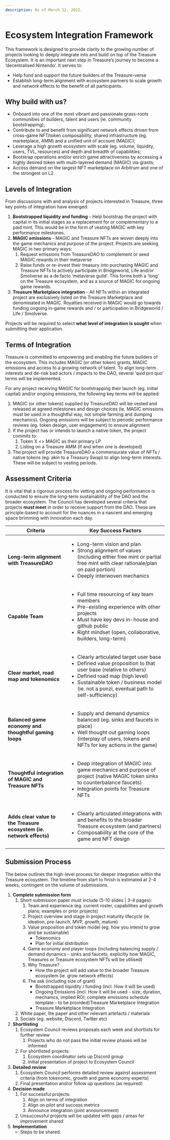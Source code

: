```yaml
---
description: As of March 12, 2022.
---
```


# Ecosystem Integration Framework

This framework is designed to provide clarity to the growing number of projects looking to deeply integrate into and build on top of the Treasure Ecosystem. It is an important next step in Treasure’s journey to become a ‘decentralised Nintendo’. It serves to:

* Help fund and support the future builders of the Treasure-verse
* Establish long-term alignment with ecosystem partners to scale growth and network effects to the benefit of all participants.

## Why build with us?

* Onboard into one of the most vibrant and passionate grass-roots communities of builders, talent and users (ie. community bootstrapping);
* Contribute to and benefit from significant network effects driven from cross-game NFT/token composability, shared infrastructure (eg. marketplace, AMM) and a unified unit of account (MAGIC);
* Leverage a high growth ecosystem with scale (eg. volume, liquidity, users, TVL, resources) and depth and breadth of capabilities;
* Bootstrap operations and/or enrich game attractiveness by accessing a highly desired token with multi-layered demand (MAGIC) via grants;&#x20;
* Access demand on the largest NFT marketplace on Arbitrum and one of the strongest on L2.

## **Levels of Integration**

From discussions with and analysis of projects interested in Treasure, three key points of integration have emerged:

1. **Bootstrapped liquidity and funding** - Help bootstrap the project with capital in its initial stages as a replacement for or complementary to a paid mint. This would be in the form of vesting MAGIC with key performance milestones.&#x20;
2. **MAGIC emissions** - MAGIC and Treasure NFTs are woven deeply into the game mechanics and purpose of the project. Projects are seeking MAGIC in two primary ways:
   1. Request emissions from TreasureDAO to complement or seed MAGIC rewards in their metaverse
   2. Raise funds or re-invest their treasury into purchasing MAGIC and Treasure NFTs to actively participate in Bridgeworld, Life and/or Smolverse as a de facto ‘metaverse guild’. This forms both a ‘long’ on the Treasure ecosystem, and as a source of MAGIC for ongoing game rewards.
3. **Treasure Marketplace integration** - All NFTs within an integrated project are exclusively listed on the Treasure Marketplace and denominated in MAGIC. Royalties received in MAGIC would go towards funding ongoing in-game rewards and / or participation in Bridgeworld / Life / Smolverse.

Projects will be required to select **what level of integration is sought** when submitting their application.

## Terms of Integration

Treasure is committed to empowering and enabling the future builders of the ecosystem. This includes MAGIC (or other token) grants, MAGIC emissions and access to a growing network of talent. To align long-term interests and de-risk bad actors / impacts to the DAO, several ‘quid pro quo’ terms will be implemented.

For any project receiving MAGIC for bootstrapping their launch (eg. initial capital) and/or ongoing emissions, the following key terms will be applied:&#x20;

1. MAGIC (or other tokens) supplied by TreasureDAO will be vested and released at agreed milestones and design choices (ie. MAGIC emissions must be used in a thoughtful way, not simple farming and dumping mechanics). Ongoing emissions will be subject to periodic performance reviews (eg. token design, user engagement) to ensure alignment&#x20;
2. If the project has or intends to launch a native token, the project commits to:&#x20;
   1. Token X <> MAGIC as their primary LP
   2. Listing on a Treasure AMM (if and when one is developed)
3. The project will provide TreasureDAO a commensurate value of NFTs / native tokens (eg. akin to a Treasury Swap) to align long-term interests. These will be subject to vesting periods.

## Assessment Criteria

It is vital that a rigorous process for vetting and ongoing performance is conducted to ensure the long-term sustainability of the DAO and the broader ecosystem. The Council has developed several criteria that projects **must meet** in order to receive support from the DAO. These are principle-based to account for the nuances in a nascent and emerging space brimming with innovation each day.

| Criteria                                                             | Key Success Factors                                                                                                                                                                                                                                                   |
| -------------------------------------------------------------------- | --------------------------------------------------------------------------------------------------------------------------------------------------------------------------------------------------------------------------------------------------------------------- |
| **Long-term alignment with TreasureDAO**                             | <ul><li>Long-term vision and plan</li><li>Strong alignment of values (including either free mint or partial free mint with clear rationale/plan on paid portion)</li><li>Deeply interwoven mechanics</li></ul>                                                        |
| **Capable Team**                                                     | <ul><li>Full time resourcing of key team members</li><li>Pre-existing experience with other projects </li><li>Must have key devs in-house and github public </li><li>Right mindset (open, collaborative, builders, long-term)</li></ul>                               |
| **Clear market, road map and tokenomics**                            | <ul><li>Clearly articulated target user base</li><li>Defined value proposition to that user base (relative to others)</li><li>Defined road map (high level)</li><li>Sustainable token / business model (ie. not a ponzi, eventual path to self-sufficiency)</li></ul> |
| **Balanced game economy and thoughtful gaming loops**                | <ul><li>Supply and demand dynamics balanced (eg. sinks and faucets in place)</li><li>Well thought out gaming loops (interplay of users, tokens and NFTs for key actions in the game) </li></ul>                                                                       |
| **Thoughtful integration of MAGIC and Treasure NFTs**                | <ul><li>Deep integration of MAGIC into game mechanics and purpose of project (native MAGIC token sinks to counterbalance faucets) </li><li>Integration points for Treasure NFTs</li></ul>                                                                             |
| **Adds clear value to the Treasure ecosystem (ie. network effects)** | <ul><li>Clearly articulated integrations with and benefits to the broader Treasure ecosystem (and partners)</li><li>Composability at the core of the game and NFT design</li></ul>                                                                                    |

## Submission Process

The below outlines the high-level process for deeper integration within the Treasure ecosystem. The timeline from start to finish is estimated at 2-4 weeks, contingent on the volume of submissions.

1. **Complete submission form**
   1. Short submission paper must include (5-10 slides | 3-4 pages):
      1. Team and experience (eg. current roster, capabilities and growth plans; examples or prior projects)
      2. Project overview and stage in project maturity lifecycle (ie. ideation, pre-launch, MVP, growth, mature)
      3. Value proposition and token model (eg. how you intend to grow and be sustainable)
         * Tokenomics
         * Plan for initial distribution
      4. Game economy and player loops (including balancing supply / demand dynamics - sinks and faucets, explicitly how MAGIC, Treasures or Treasure ecosystem NFTs will be utilised)
      5. Why Treasure?&#x20;
         * How the project will add value to the broader Treasure ecosystem (ie. grow network effects)
      6. The ask (including size of grant)
         * Bootstrapped liquidity / funding (incl. How it will be used)
         * Ongoing Emissions (incl. How it will be used - size, duration, mechanics, implied ROI; complete emissions schedule template - to be provided)Treasure Marketplace Integration&#x20;
         * Treasure Marketplace Integration
   2. White paper, lite paper and other relevant artefacts / materials
   3. Socials (eg. website, Discord, Twitter etc)
2. **Shortlisting**&#x20;
   1. Ecosystem Council reviews proposals each week and shortlists for further review
      1. Projects who do not pass the initial review phases will be informed
   2. For shortlisted projects:&#x20;
      1. Ecosystem coordinator sets up Discord group
      2. Initial presentation of project to Ecosystem Council
3. **Detailed review**
   1. Ecosystem Council performs detailed review against assessment criteria (from tokenomic, growth and game economy experts)
   2. Final presentation and/or follow up questions (as required)
4. **Decision made**
   1. For successful projects:&#x20;
      1. Align on terms of integration&#x20;
      2. Align on pilot and success metrics&#x20;
      3. Announce integration (joint announcement)
   2. Unsuccessful projects will be updated with gaps / areas for improvement shared
5. **Implementation**&#x20;
   * Steps to be shared.
